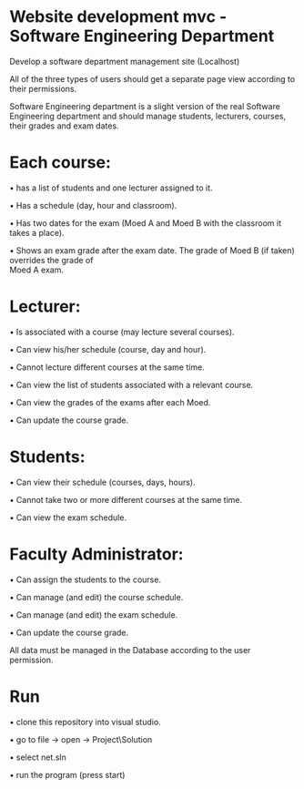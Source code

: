 # Website development mvc - Software Engineering Department

Develop a software department management site (Localhost)

All	of	the	three	types	of	users	should	get	a	separate	page	view	according	to	their	permissions.

Software	Engineering	department	is	a	slight	version	of	the	real	Software Engineering	department
and should	manage	students,	lecturers, courses,	their	grades	and	exam	dates.

# Each	course:
• has	a	list	of	students	and	one	lecturer	assigned	to	it.	

• Has	a	schedule	(day,	hour	and	classroom).

• Has	two	dates	for	the	exam	(Moed	A	and	Moed	B	with	the	classroom	it	takes	a	place).

• Shows	an	exam	grade	after	the	exam	date.	The	grade	of	Moed	B	(if	taken)	overrides	the	grade	of	
Moed	A exam.

# Lecturer:
• Is	associated	with	a	course	(may	lecture	several	courses).

• Can	view	his/her	schedule (course,	day	and	hour).

• Cannot	lecture	different	courses	at	the	same	time.

• Can	view	the	list	of	students associated	with	a	relevant	course.

• Can	view	the	grades	of	the	exams	after	each	Moed.

• Can	update	the	course	grade.

# Students:	
• Can	view	their	schedule	(courses,	days,	hours).

• Cannot	take	two	or	more	different	courses	at	the	same	time.

• Can	view	the	exam	schedule.

# Faculty	Administrator:
• Can	assign the	students	to	the	course.	

• Can	manage (and	edit)	 the	course	schedule.

• Can	manage	(and	edit)	the	exam	schedule.

• Can	update	the	course	grade.

All	data	must	be	managed	in	the	Database	according	to	the	user	permission.	

# Run
• clone this repository into visual studio.

• go to file -> open -> Project\Solution

• select net.sln

• run the program (press start)
